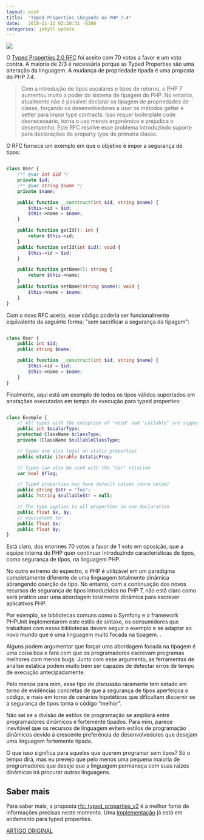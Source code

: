 ```yaml
---
layout: post
title:  "Typed Properties Chegando no PHP 7.4"
date:   2018-11-12 02:20:31 -0200
categories: jekyll update
---
```





![](https://i0.wp.com/wp.laravel-news.com/wp-content/uploads/2017/07/php-leader.png?resize=2200%2C1125)


O  [Typed Properties 2.0 RFC](https://wiki.php.net/rfc/typed_properties_v2) foi aceito com 70 votos a favor e um voto contra. A maioria de 2/3 é necessária porque as Typed Properties são uma alteração da linguagem. A mudança de propriedade tipada é uma proposta do PHP 7.4.

>Com a introdução de tipos escalares e tipos de retorno, o PHP 7 aumentou muito o poder do sistema de tipagem do PHP. No entanto, atualmente não é possível declarar os tipagem de propriedades de classe, forçando os desenvolvedores a usar os métodos getter e setter para impor type contracts. Isso requer boilerplate code desnecessário, torna o uso menos ergonômico e prejudica o desempenho. Este RFC resolve esse problema introduzindo suporte para declarações de property type de primeira classe.

O RFC fornece um exemplo em que o objetivo é impor a segurança de tipos:

```php

class User {
    /** @var int $id */
    private $id;
    /** @var string $name */
    private $name;

    public function __construct(int $id, string $name) {
        $this->id = $id;
        $this->name = $name;
    }

    public function getId(): int {
        return $this->id;
    }
    public function setId(int $id): void {
        $this->id = $id;
    }

    public function getName(): string {
        return $this->name;
    }
    public function setName(string $name): void {
        $this->name = $name;
    }
}

```

Com o novo RFC aceito, esse código poderia ser funcionalmente equivalente da seguinte forma: "sem sacrificar a segurança da tipagem":

```php

class User {
    public int $id;
    public string $name;

    public function __construct(int $id, string $name) {
        $this->id = $id;
        $this->name = $name;
    }
}

```

Finalmente, aqui está um exemplo de todos os tipos válidos suportados em anotações executadas em tempo de execução para typed properties:

```php

class Example {
    // All types with the exception of "void" and "callable" are supported
    public int $scalarType;
    protected ClassName $classType;
    private ?ClassName $nullableClassType;

    // Types are also legal on static properties
    public static iterable $staticProp;

    // Types can also be used with the "var" notation
    var bool $flag;

    // Typed properties may have default values (more below)
    public string $str = "foo";
    public ?string $nullableStr = null;

    // The type applies to all properties in one declaration
    public float $x, $y;
    // equivalent to:
    public float $x;
    public float $y;
}

```

Está claro, dos enormes 70 votos a favor de 1 voto em oposição, que a equipe interna do PHP quer continuar introduzindo características de tipos, como segurança de tipos, na linguagem PHP.

No outro extremo do espectro, o PHP é utilizável em um paradigma completamente diferente de uma linguagem totalmente dinâmica abrangendo coerção de tipo. No entanto, com a continuação dos novos recursos de segurança de tipos introduzidos no PHP 7, não está claro como será prático usar uma abordagem totalmente dinâmica para escrever aplicativos PHP.

Por exemplo, se bibliotecas comuns como o Symfony e o framework PHPUnit implementarem este estilo de sintaxe, os consumidores que trabalham com essas bibliotecas devem seguir o exemplo e se adaptar ao novo mundo que é uma linguagem muito focada na tipagem. .

Alguns podem argumentar que forçar uma abordagem focada na tipagem é uma coisa boa e fará com que os programadores escrevam programas melhores com menos bugs. Junto com esse argumento, as ferramentas de análise estática podem muito bem ser capazes de detectar erros de tempo de execução antecipadamente.

Pelo menos para mim, esse tipo de discussão raramente tem estado em torno de evidências concretas de que a segurança de tipos aperfeiçoa o código, e mais em torno de cenários hipotéticos que dificultam discernir se a segurança de tipos torna o código “melhor”.

Não sei se a divisão de estilos de programação se ampliará entre programadores dinâmicos e fortemente tipados. Para mim, parece inevitável que os recursos de linguagem evitem estilos de programação dinâmicos devido à crescente preferência de desenvolvedores que desejam uma linguagem fortemente tipada.

O que isso significa para aqueles que querem programar sem tipos? Só o tempo dirá, mas eu prevejo que pelo menos uma pequena maioria de programadores que deseje que a linguagem permaneça com suas raízes dinâmicas irá procurar outras linguagens.

## Saber mais

Para saber mais, a proposta [rfc: typed_properties_v2](https://wiki.php.net/rfc/typed_properties_v2) é a melhor fonte de informações precisas neste momento. Uma [implementação](https://github.com/php/php-src/pull/3313) já está em andamento para typed properties.

[ARTIGO ORIGINAL](https://laravel-news.com/php7-typed-properties)

